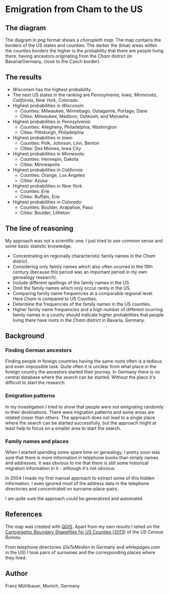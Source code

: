# Emigration from Cham to the US

## The diagram

The diagram in *png* format shows a *choropleth map*.
The map contains the borders of the US states and counties.
The darker the (blue) areas within the counties borders the higher is the probability that there are people living there, having ancestors originating from the *Cham* district (in Bavaria/Germany, close to the Czech border).

## The results

* *Wisconsin* has the highest probability.
* The next US states in the ranking are *Pennsylvania*, *Iowa*, *Minnesota*, *California*, *New York*, *Colorado*.
* Highest probabilities in *Wisconsin*:
  * Counties: Milwaukee, Winnebago, Outagamie, Portage, Dane  
  * Cities: Milwaukee, Madison, Oshkosh, and Menasha
* Highest probabilities in *Pennsylvania*:
  * Counties: Allegheny, Philadelphia, Washington
  * Cities: Pittsburgh, Philadelphia
* Highest probabilities in *Iowa*:
  * Counties: Polk, Johnson, Linn, Benton
  * Cities: Des Moines, Iowa City
* Highest probabilities in *Minnesota*:
  * Counties: Hennepin, Dakota
  * Cities: Minneapolis
* Highest probabilities in *California*:
  * Counties: Orange, Los Angeles
  * Cities: Azusa
* Highest probabilities in *New York*:
  * Counties: Erie
  * Cities: Buffalo, Erie
* Highest probabilities in *Colorado*:
  * Counties: Boulder, Arapahoe, Paso
  * Cities: Boulder, Littleton

## The line of reasoning

My approach was not a scientific one. I just tried to use common sense and some basic statistic knowledge.

* Concentrating on regionally characteristic family names in the *Cham* district.
* Considering only family names which also often ocurred in the 19th century (because this period was an important period in my own genealogy research).
* Include different spellings of the family names in the US.
* Omit the family names which only occur rarely in the US.
* Comparing family name frequencies at a comparable regional level. Here *Cham* is compared to US Counties.
* Determine the frequencies of the family names in the US counties.
* Higher family name frequencies and a high number of different ocurring family names in a county should indicate higher probabilities that people living there have roots in the *Cham* district in Bavaria, Germany.

## Background

### Finding German ancestors

Finding people in foreign countries having the same roots often is a tedious and even impossible task. Quite often it is unclear from what place in the foreign country the ancestors started their journey. In Germany there is no central database where the search can be started. Without the place it's difficult to start the research.

### Emigration patterns

In my investigation I tried to show that people were not emigrating randomly to their destinations. There were migration patterns and some areas are related closer than others. The approach does not lead to a single place where the search can be started successfully, but the approach might at least help to focus on a smaller area to start the search.

### Family names and places

When I started spending some spare time on genealogy, I pretty soon was sure that there is more information in telephone books than simply names and addresses. It was obvious to me that there is still some historical migration information in it - although it's not obvious.

In 2004 I made my first manual approach to extract some of this hidden information. I even ignored most of the address data in the telephone directories and concentrated on surname-place-pairs.

I am quite sure the approach could be generalized and automated.

## References

The map was created with [QGIS](https://www.qgis.org/).
Apart from my own results I relied on the [Cartographic Boundary Shapefiles for US Counties (2013)](https://www.census.gov/geo/maps-data/data/cbf/cbf_counties.html) of the *US Census Bureau*.

From telephone directories (*DeTeMedien* in Germany and *whitepages.com* in the US) I took pairs of surnames and the corresponding places where they lived.

## Author

Franz Mühlbauer, Munich, Germany
